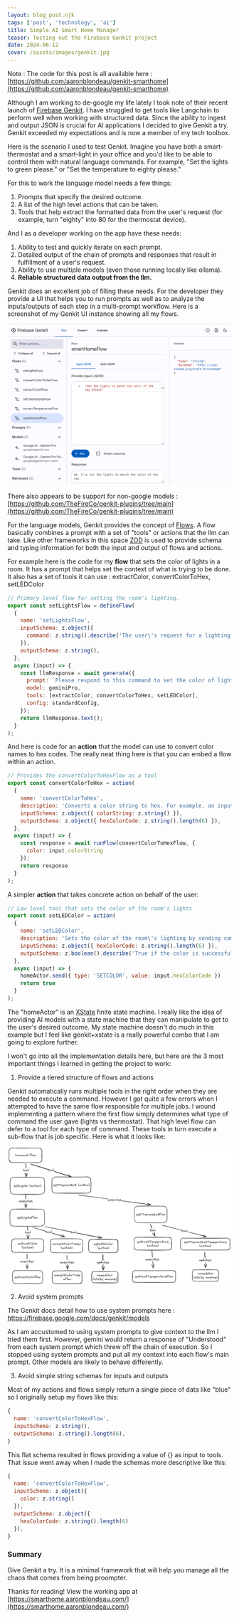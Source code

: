 ```yaml
---
layout: blog_post.njk
tags: ['post', 'technology', 'ai']
title: Simple AI Smart Home Manager 
teaser: Testing out the Firebase Genkit project
date: 2024-06-12
cover: /assets/images/genkit.jpg
---
```


Note : The code for this post is all available here : [https://github.com/aaronblondeau/genkit-smarthome](https://github.com/aaronblondeau/genkit-smarthome)

Although I am working to de-google my life lately I took note of their recent launch of [Firebase Genkit](https://firebase.google.com/docs/genkit/). I have struggled to get tools like Langchain to perform well when working with structured data. Since the ability to ingest and output JSON is crucial for AI applications I decided to give Genkit a try. Genkit exceeded my expectations and is now a member of my tech toolbox.

Here is the scenario I used to test Genkit. Imagine you have both a smart-thermostat and a smart-light in your office and you'd like to be able to control them with natural language commands. For example, "Set the lights to green please." or "Set the temperature to eighty please."

For this to work the language model needs a few things:
1) Prompts that specify the desired outcome.
2) A list of the high level actions that can be taken.
3) Tools that help extract the formatted data from the user's request (for example, turn "eighty" into 80 for the thermostat device).

And I as a developer working on the app have these needs:
1) Ability to test and quickly iterate on each prompt.
2) Detailed output of the chain of prompts and responses that result in fulfillment of a user's request.
3) Ability to use multiple models (even those running locally like ollama).
4) **Reliable structured data output from the llm.**

Genkit does an excellent job of filling these needs. For the developer they provide a UI that helps you to run prompts as well as to analyze the inputs/outputs of each step in a multi-prompt workflow. Here is a screenshot of my Genkit UI instance showing all my flows.

![Screenshot of Genkit UI](/assets/images/genkit_ui_a.png)

There also appears to be support for non-google models : [https://github.com/TheFireCo/genkit-plugins/tree/main](https://github.com/TheFireCo/genkit-plugins/tree/main)

For the language models, Genkit provides the concept of [Flows](https://firebase.google.com/docs/genkit/flows). A flow basically combines a prompt with a set of "tools" or actions that the llm can take. Like other frameworks in this space [ZOD](https://zod.dev/) is used to provide schema and typing information for both the input and output of flows and actions.

For example here is the code for my **flow** that sets the color of lights in a room.  It has a prompt that helps set the context of what is trying to be done. It also has a set of tools it can use : extractColor, convertColorToHex, setLEDColor

```JavaScript
// Primary level flow for setting the room's lighting.
export const setLightsFlow = defineFlow(
  {
    name: 'setLightsFlow',
    inputSchema: z.object({
      command: z.string().describe('The user\'s request for a lighting color change.')
    }),
    outputSchema: z.string(),
  },
  async (input) => {
    const llmResponse = await generate({
      prompt: `Please respond to this command to set the color of lights in the room : ${input.command}`,
      model: geminiPro,
      tools: [extractColor, convertColorToHex, setLEDColor],
      config: standardConfig,
    });
    return llmResponse.text();
  }
);
```

And here is code for an **action** that the model can use to convert color names to hex codes. The really neat thing here is that you can embed a flow within an action.

```JavaScript
// Provides the convertColorToHexFlow as a tool
export const convertColorToHex = action(
  {
    name: 'convertColorToHex',
    description: 'Converts a color string to hex. For example, an input of "blue" outputs "0000FF"',
    inputSchema: z.object({ colorString: z.string() }),
    outputSchema: z.object({ hexColorCode: z.string().length(6) }),
  },
  async (input) => {
    const response = await runFlow(convertColorToHexFlow, {
      color: input.colorString
    });
    return response
  }
);
```

A simpler **action** that takes concrete action on behalf of the user:

```JavaScript
// Low level tool that sets the color of the room's lights
export const setLEDColor = action(
  {
    name: 'setLEDColor',
    description: 'Sets the color of the room\'s lighting by sending commands to the fixture\'s bluetooth API.',
    inputSchema: z.object({ hexColorCode: z.string().length(6) }),
    outputSchema: z.boolean().describe('True if the color is successfully set.'),
  },
  async (input) => {
    homeActor.send({ type: 'SETCOLOR', value: input.hexColorCode })
    return true
  }
);
```

The "homeActor" is an [XState](https://stately.ai/docs/xstate) finite state machine. I really like the idea of providing AI models with a state machine that they can manipulate to get to the user's desired outcome. My state machine doesn't do much in this example but I feel like genkit+xstate is a really powerful combo that I am going to explore further.

I won't go into all the implementation details here, but here are the 3 most important things I learned in getting the project to work:

1. Provide a tiered structure of flows and actions

Genkit automatically runs multiple tools in the right order when they are needed to execute a command. However I got quite a few errors when I attempted to have the same flow responsible for multiple jobs. I wound implementing a pattern where the first flow simply determines what type of command the user gave (lights vs thermostat). That high level flow can defer to a tool for each type of command. These tools in turn execute a sub-flow that is job specific. Here is what it looks like:

![Diagram of flows/actions](/assets/images/genkit-smarthome-workflow.png)

2. Avoid system prompts

The Genkit docs detail how to use system prompts here : https://firebase.google.com/docs/genkit/models

As I am accustomed to using system prompts to give context to the llm I tried them first. However, gemini would return a response of "Understood" from each system prompt which threw off the chain of execution. So I stopped using system prompts and put all my context into each flow's main prompt. Other models are likely to behave differently.

3. Avoid simple string schemas for inputs and outputs

Most of my actions and flows simply return a single piece of data like "blue" so I originally setup my flows like this:

```JavaScript
{
  name: 'convertColorToHexFlow',
  inputSchema: z.string(),
  outputSchema: z.string().length(6),
}
```

This flat schema resulted in flows providing a value of {} as input to tools.  That issue went away when I made the schemas more descriptive like this:

```JavaScript
{
  name: 'convertColorToHexFlow',
  inputSchema: z.object({
    color: z.string()
  }),
  outputSchema: z.object({
    hexColorCode: z.string().length(6)
  }),
}
```

### Summary

Give Genkit a try. It is a minimal framework that will help you manage all the chaos that comes from being proompter.

Thanks for reading! View the working app at [https://smarthome.aaronblondeau.com/](https://smarthome.aaronblondeau.com/)
